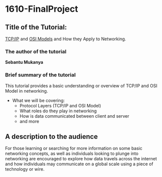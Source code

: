 # 1610-FinalProject

## Title of the Tutorial: 
[TCP/IP](TCP_IP_Model.md) and [OSI Models](OSI_Model.md) and How they Apply to Networking.

### The author of the tutorial 
**Sebantu Mukanya**

### Brief summary of the tutorial
This tutorial provides a basic understanding or overview of TCP/IP and OSI Model in networking.
  * What we will be covering:
    * Protocol Layers (TCP/IP and OSI Model)
    * What roles do they play in networking
    * How is data communicated between client and server
    * and more
   
## A description to the audience
For those learning or searching for more information on some basic networking concepts, as well as individuals looking to plunge into networking are encouraged to explore how data travels across the internet 
and how individuals may communicate on a global scale using a piece of technology or wire.

